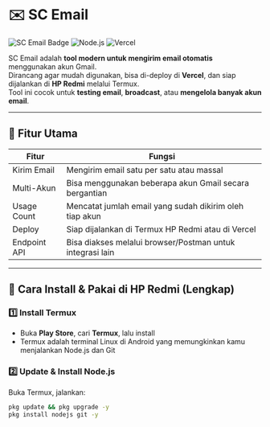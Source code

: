 # ✉️ SC Email

![SC Email Badge](https://img.shields.io/badge/Status-Active-brightgreen?style=for-the-badge) ![Node.js](https://img.shields.io/badge/Node.js-v18-brightgreen?style=for-the-badge) ![Vercel](https://img.shields.io/badge/Deploy-Vercel-blue?style=for-the-badge)

SC Email adalah **tool modern untuk mengirim email otomatis** menggunakan akun Gmail.  
Dirancang agar mudah digunakan, bisa di-deploy di **Vercel**, dan siap dijalankan di **HP Redmi** melalui Termux.  
Tool ini cocok untuk **testing email**, **broadcast**, atau **mengelola banyak akun email**.

---

## 🌟 Fitur Utama
| Fitur | Fungsi |
|-------|--------|
| Kirim Email | Mengirim email satu per satu atau massal |
| Multi-Akun | Bisa menggunakan beberapa akun Gmail secara bergantian |
| Usage Count | Mencatat jumlah email yang sudah dikirim oleh tiap akun |
| Deploy | Siap dijalankan di Termux HP Redmi atau di Vercel |
| Endpoint API | Bisa diakses melalui browser/Postman untuk integrasi lain |

---

## 📱 Cara Install & Pakai di HP Redmi (Lengkap)

### 1️⃣ Install Termux
- Buka **Play Store**, cari **Termux**, lalu install  
- Termux adalah terminal Linux di Android yang memungkinkan kamu menjalankan Node.js dan Git

### 2️⃣ Update & Install Node.js
Buka Termux, jalankan:

```bash
pkg update && pkg upgrade -y
pkg install nodejs git -y
